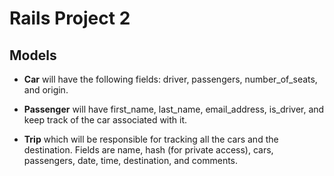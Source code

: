 # Rails Project 2

## Models

* **Car** will have the following fields: driver, passengers, number_of_seats, and origin.

* **Passenger** will have first_name, last_name, email_address, is_driver, and keep track of the car associated with it.

* **Trip** which will be responsible for tracking all the cars and the destination.  Fields are name, hash (for private access), cars, passengers, date, time, destination, and comments.